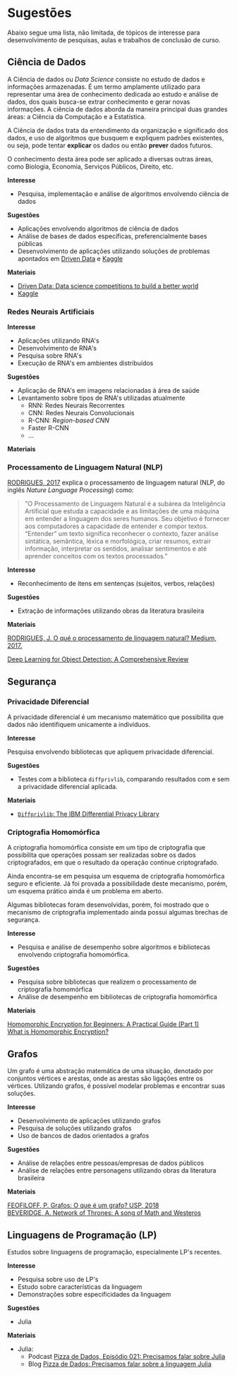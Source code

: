 # Sugestões

Abaixo segue uma lista, não limitada, de tópicos de interesse para desenvolvimento de pesquisas, aulas e trabalhos de conclusão de curso.

## Ciência de Dados

A Ciência de dados ou *Data Science* consiste no estudo de dados e informações armazenadas. É um termo amplamente utilizado para representar uma área de conhecimento dedicada ao estudo e análise de dados, dos quais busca-se extrar conhecimento e gerar novas informações. A ciência de dados aborda da maneira principal duas grandes áreas: a Ciência da Computação e a Estatística. 

A Ciência de dados trata da entendimento da organização e significado dos dados, e uso de algoritmos que busquem e expliquem padrões existentes, ou seja, pode tentar **explicar** os dados ou então **prever** dados futuros.

O conhecimento desta área pode ser aplicado a diversas outras áreas, como Biologia, Economia, Serviços Públicos, Direito, etc.

**Interesse**  

- Pesquisa, implementação e análise de algoritmos envolvendo ciência de dados

**Sugestões**  

- Aplicações envolvendo algoritmos de ciência de dados
- Análise de bases de dados específicas, preferencialmente bases públicas
- Desenvolvimento de aplicações utilizando soluções de problemas apontados em [Driven Data](https://www.drivendata.org/) e [Kaggle](https://www.kaggle.com/)

**Materiais**  

- [Driven Data: Data science competitions
to build a better world](https://www.drivendata.org/)
- [Kaggle](https://www.kaggle.com/)


### Redes Neurais Artificiais

**Interesse**  

- Aplicações utilizando RNA's
- Desenvolvimento de RNA's
- Pesquisa sobre RNA's
- Execução de RNA's em ambientes distribuídos

**Sugestões**  

- Aplicação de RNA's em imagens relacionadas à área de saúde
- Levantamento sobre tipos de RNA's utilizadas atualmente
    - RNN: Redes Neurais Recorrentes
    - CNN: Redes Neurais Convolucionais
    - R-CNN: *Region-based CNN*
    - Faster R-CNN
    - ...
    
    
**Materiais**  

### Processamento de Linguagem Natural (NLP)

[RODRIGUES, 2017](https://medium.com/botsbrasil/o-que-%C3%A9-o-processamento-de-linguagem-natural-49ece9371cff) explica o processamento de linguagem natural (NLP, do inglês *Nature Language Processing*) como:

> "O Processamento de Linguagem Natural é a subárea da Inteligência Artificial que estuda a capacidade e as limitações de uma máquina em entender a linguagem dos seres humanos. Seu objetivo é fornecer aos computadores a capacidade de entender e compor textos. “Entender” um texto significa reconhecer o contexto, fazer análise sintática, semântica, léxica e morfológica, criar resumos, extrair informação, interpretar os sentidos, analisar sentimentos e até aprender conceitos com os textos processados."

**Interesse**  

- Reconhecimento de itens em sentenças (sujeitos, verbos, relações)

**Sugestões**  

- Extração de informações utilizando obras da literatura brasileira

**Materiais**  

[RODRIGUES, J. O qué o processamento de linguagem natural? Medium, 2017.](https://medium.com/botsbrasil/o-que-%C3%A9-o-processamento-de-linguagem-natural-49ece9371cff)  

[Deep Learning for Object Detection: A Comprehensive Review](https://towardsdatascience.com/deep-learning-for-object-detection-a-comprehensive-review-73930816d8d9)  

## Segurança

### Privacidade Diferencial

A privacidade diferencial é um mecanismo matemático que possibilita que dados não identifiquem unicamente a indivíduos.

**Interesse**

Pesquisa envolvendo bibliotecas que apliquem privacidade diferencial.

**Sugestões**

- Testes com a biblioteca `diffprivlib`, comparando resultados com e sem a privacidade diferencial aplicada.

**Materiais**  

- [`Diffprivlib`: The IBM Differential Privacy Library](https://arxiv.org/pdf/1907.02444v1.pdf)  


### Criptografia Homomórfica

A criptografia homomórfica consiste em um tipo de criptografia que possibilita que operações possam ser realizadas sobre os dados criptografados, em que o resultado da operação continue criptografado.

Ainda encontra-se em pesquisa um esquema de criptografia homomórfica seguro e eficiente. Já foi provada a possibilidade deste mecanismo, porém, um esquema prático ainda é um problema em aberto.

Algumas bibliotecas foram desenvolvidas, porém, foi mostrado que o mecanismo de criptografia implementado ainda possui algumas brechas de segurança.


**Interesse**  

- Pesquisa e análise de desempenho sobre algoritmos e bibliotecas envolvendo criptografia homomórfica.

**Sugestões**  

- Pesquisa sobre bibliotecas que realizem o processamento de criptografia homomórfica
- Análise de desempenho em bibliotecas de criptografia homomórfica


**Materiais**  

[Homomorphic Encryption for Beginners: A Practical Guide (Part 1)](https://medium.com/privacy-preserving-natural-language-processing/homomorphic-encryption-for-beginners-a-practical-guide-part-1-b8f26d03a98a)  
[What is Homomorphic Encryption?](https://www.thesslstore.com/blog/what-is-homomorphic-encryption/)  




## Grafos

Um grafo é uma abstração matemática de uma situação, denotado por conjuntos vértices e arestas, onde as arestas são ligações entre os vértices. Utilizando grafos, é possível modelar problemas e encontrar suas soluções.

**Interesse**  

- Desenvolvimento de aplicações utilizando grafos
- Pesquisa de soluções utilizando grafos
- Uso de bancos de dados orientados a grafos

**Sugestões**  

- Análise de relações entre pessoas/empresas de dados públicos
- Análise de relações entre personagens utilizando obras da literatura brasileira

**Materiais**  

[FEOFILOFF, P. Grafos: O que é um grafo? USP, 2018](https://www.ime.usp.br/~pf/algoritmos_em_grafos/aulas/grafos.html)  
[BEVERIDGE, A. Network of Thrones: A song of Math and Westeros](https://networkofthrones.wordpress.com/)  


## Linguagens de Programação (LP)
Estudos sobre linguagens de programação, especialmente LP's recentes.

**Interesse**  

- Pesquisa sobre uso de LP's 
- Estudo sobre características da linguagem
- Demonstrações sobre especificidades da linguagem

**Sugestões**  

- Julia

**Materiais**  

- Julia:
    - Podcast [Pizza de Dados, Episódio 021: Precisamos falar sobre Julia](https://podcast.pizzadedados.com/e/episodio-021/)  
    - Blog [Pizza de Dados: Precisamos falar sobre a linguagem Julia](https://medium.com/pizzadedados/precisamos-falar-sobre-a-linguagem-julia-e22eb235969e)    
 